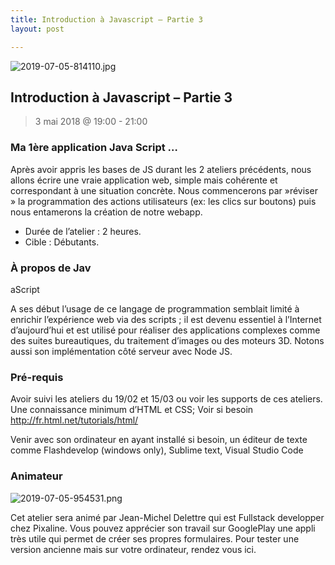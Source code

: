 ```yaml
---
title: Introduction à Javascript – Partie 3
layout: post

---
```

![2019-07-05-814110.jpg](http://lexoyo.me/silexlabs.org//assets/2019-07-05-814110.jpg)

## Introduction à Javascript – Partie 3

> 3 mai 2018 @ 19:00 - 21:00

### Ma 1ère application Java Script …

Après avoir appris les bases de JS durant les 2 ateliers précédents, nous allons écrire une vraie application web, simple mais cohérente et correspondant à une situation concrète. Nous commencerons par  »réviser » la programmation des actions utilisateurs (ex: les clics sur boutons) puis nous entamerons la création de notre webapp.

* Durée de l’atelier : 2 heures.
* Cible : Débutants.

### À propos de Jav
<!--more-->

aScript

A ses début l’usage de ce langage de programmation semblait limité à enrichir l’expérience web via des scripts ; il est devenu essentiel à l’Internet d’aujourd’hui et est utilisé pour réaliser des applications complexes comme des suites bureautiques, du traitement d’images ou des moteurs 3D. Notons aussi son implémentation côté serveur avec Node JS.

### Pré-requis

Avoir suivi les ateliers du 19/02 et 15/03 ou voir les supports de ces ateliers.
Une connaissance minimum d’HTML et CSS; Voir si besoin 
http://fr.html.net/tutorials/html/

Venir avec son ordinateur en ayant installé si besoin, un éditeur de texte comme Flashdevelop (windows only), Sublime text, Visual Studio Code

### Animateur


![2019-07-05-954531.png](http://lexoyo.me/silexlabs.org//assets/2019-07-05-954531.png)

Cet atelier sera animé par Jean-Michel Delettre qui est Fullstack developper chez Pixaline.
Vous pouvez apprécier son travail sur
GooglePlay une appli très utile qui permet de créer ses propres formulaires. Pour tester une version ancienne mais sur votre ordinateur, rendez vous ici.
